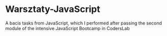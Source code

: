 # Warsztaty-JavaScript

A bacis tasks from JavaScript, which I performed after passing the second module of the intensive JavaScript Bootcamp in CodersLab
